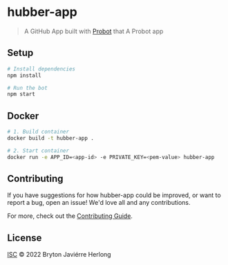 # hubber-app

> A GitHub App built with [Probot](https://github.com/probot/probot) that A Probot app

## Setup

```sh
# Install dependencies
npm install

# Run the bot
npm start
```

## Docker

```sh
# 1. Build container
docker build -t hubber-app .

# 2. Start container
docker run -e APP_ID=<app-id> -e PRIVATE_KEY=<pem-value> hubber-app
```

## Contributing

If you have suggestions for how hubber-app could be improved, or want to report a bug, open an issue! We'd love all and any contributions.

For more, check out the [Contributing Guide](CONTRIBUTING.md).

## License

[ISC](LICENSE) © 2022 Bryton Javiérre Herlong <undefined>
